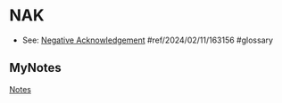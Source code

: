 # NAK
- See: [Negative Acknowledgement](negative-acknowledgement.md) #ref/2024/02/11/163156 #glossary
## MyNotes
[Notes](mynotes/nak-notes.md)
